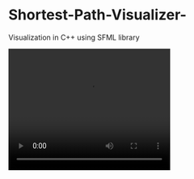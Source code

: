 # Shortest-Path-Visualizer-
Visualization in C++ using SFML library

<video width="320" height="240" controls>
  <source src="/Visual.mp4" type="video/mp4">
  <source src="/Visual.ogg" type="video/ogg">
  Your browser does not support the video tag.
</video>
